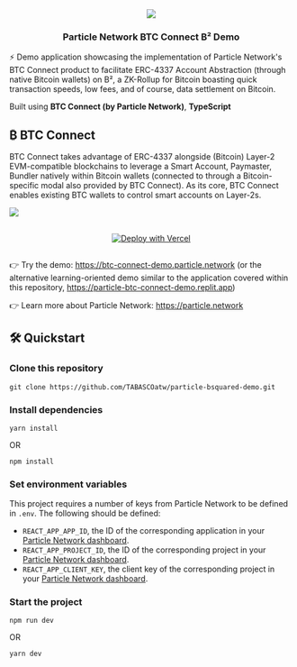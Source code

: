 <div align="center">
  <a href="https://particle.network/">
    <img src="https://i.imgur.com/P391e8h.png" />
  </a>
  <h3>
    Particle Network BTC Connect B² Demo
  </h3>
</div>

⚡️ Demo application showcasing the implementation of Particle Network's BTC Connect product to facilitate ERC-4337 Account Abstraction (through native Bitcoin wallets) on B², a ZK-Rollup for Bitcoin boasting quick transaction speeds, low fees, and of course, data settlement on Bitcoin.

Built using **BTC Connect (by Particle Network)**, **TypeScript**

## ₿ BTC Connect
BTC Connect takes advantage of ERC-4337 alongside (Bitcoin) Layer-2 EVM-compatible blockchains to leverage a Smart Account, Paymaster, Bundler natively within Bitcoin wallets (connected to through a Bitcoin-specific modal also provided by BTC Connect). As its core, BTC Connect enables existing BTC wallets to control smart accounts on Layer-2s.

![](https://i.imgur.com/xOOsvtK.png)

##

<p align="center">
  <a href="https://vercel.com/new/clone?repository-url=https://github.com/TABASCOatw/particle-bsquared-demo&env=REACT_APP_PROJECT_ID&env=REACT_APP_CLIENT_KEY&env=REACT_APP_APP_ID&envDescription=Head%20over%20to%20the%20Particle%20dashboard%20to%20retrieve%20the%20above%20keys.&envLink=https%3A%2F%2Fdashboard.particle.network">
    <img src="https://vercel.com/button" alt="Deploy with Vercel"/>
  </a>
</p>


##

👉 Try the demo: https://btc-connect-demo.particle.network (or the alternative learning-oriented demo similar to the application covered within this repository, https://particle-btc-connect-demo.replit.app)

👉 Learn more about Particle Network: https://particle.network

## 🛠️ Quickstart

### Clone this repository
```
git clone https://github.com/TABASCOatw/particle-bsquared-demo.git
```

### Install dependencies
```
yarn install
```
OR
```
npm install
```

### Set environment variables
This project requires a number of keys from Particle Network to be defined in `.env`. The following should be defined:
- `REACT_APP_APP_ID`, the ID of the corresponding application in your [Particle Network dashboard](https://dashboard.particle.network/#/applications).
- `REACT_APP_PROJECT_ID`, the ID of the corresponding project in your [Particle Network dashboard](https://dashboard.particle.network/#/applications).
-  `REACT_APP_CLIENT_KEY`, the client key of the corresponding project in your [Particle Network dashboard](https://dashboard.particle.network/#/applications).

### Start the project
```
npm run dev
```
OR
```
yarn dev
```
